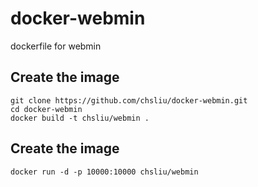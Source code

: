 # docker-webmin
dockerfile for webmin

## Create the image
```
git clone https://github.com/chsliu/docker-webmin.git
cd docker-webmin
docker build -t chsliu/webmin .
```

## Create the image
```
docker run -d -p 10000:10000 chsliu/webmin
```
